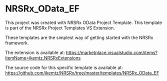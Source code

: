 # NRSRx_OData_EF

This project was created with NRSRx OData Project Template.  This template is part of the NRSRx Project Templates VS Extension.

These templates are the simplest way of getting started with the NRSRx framework.

The extension is available at:
https://marketplace.visualstudio.com/items?itemName=ikemtz.NRSRxExtensions

The source code for this specific template is available at:
https://github.com/ikemtz/NRSRx/tree/master/templates/NRSRx_OData_EF
